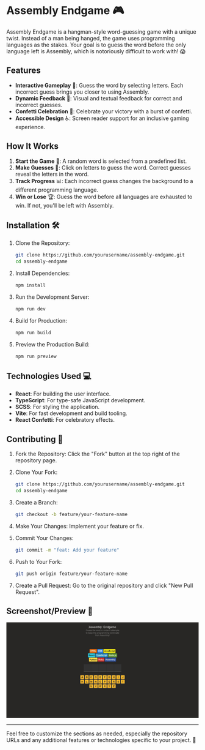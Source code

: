 # Assembly Endgame 🎮

Assembly Endgame is a hangman-style word-guessing game with a unique twist. Instead of a man being hanged, the game uses programming languages as the stakes. Your goal is to guess the word before the only language left is Assembly, which is notoriously difficult to work with! 😱

## Features

- **Interactive Gameplay** 🎯: Guess the word by selecting letters. Each incorrect guess brings you closer to using Assembly.
- **Dynamic Feedback** 💭: Visual and textual feedback for correct and incorrect guesses.
- **Confetti Celebration** 🎉: Celebrate your victory with a burst of confetti.
- **Accessible Design** ♿: Screen reader support for an inclusive gaming experience.

## How It Works

1. **Start the Game** 🎲: A random word is selected from a predefined list.
2. **Make Guesses** 🤔: Click on letters to guess the word. Correct guesses reveal the letters in the word.
3. **Track Progress** 📊: Each incorrect guess changes the background to a different programming language.
4. **Win or Lose** 🏆: Guess the word before all languages are exhausted to win. If not, you'll be left with Assembly.

## Installation 🛠️

1. Clone the Repository:
   ```bash
   git clone https://github.com/yourusername/assembly-endgame.git
   cd assembly-endgame
   ```

2. Install Dependencies:
   ```bash
   npm install
   ```

3. Run the Development Server:
   ```bash
   npm run dev
   ```

4. Build for Production:
   ```bash
   npm run build
   ```

5. Preview the Production Build:
   ```bash
   npm run preview
   ```

## Technologies Used 💻

- **React**: For building the user interface.
- **TypeScript**: For type-safe JavaScript development.
- **SCSS**: For styling the application.
- **Vite**: For fast development and build tooling.
- **React Confetti**: For celebratory effects.

## Contributing 🤝

1. Fork the Repository: Click the "Fork" button at the top right of the repository page.

2. Clone Your Fork:
   ```bash
   git clone https://github.com/yourusername/assembly-endgame.git
   cd assembly-endgame
   ```

3. Create a Branch:
   ```bash
   git checkout -b feature/your-feature-name
   ```

4. Make Your Changes: Implement your feature or fix.

5. Commit Your Changes:
   ```bash
   git commit -m "feat: Add your feature"
   ```

6. Push to Your Fork:
   ```bash
   git push origin feature/your-feature-name
   ```

7. Create a Pull Request: Go to the original repository and click "New Pull Request".

## Screenshot/Preview 📸

<img src="./preview.png" alt="Game Preview">

---

Feel free to customize the sections as needed, especially the repository URLs and any additional features or technologies specific to your project. 👋
